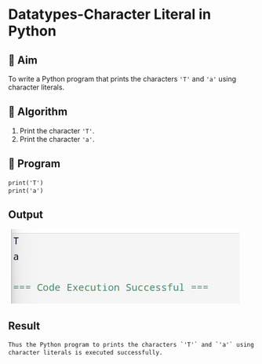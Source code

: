 # Datatypes-Character Literal in Python

## 🎯 Aim
To write a Python program that prints the characters `'T'` and `'a'` using character literals.

## 🧠 Algorithm
1. Print the character `'T'`.
2. Print the character `'a'`.

## 🧾 Program
```
print('T')
print('a')
```
## Output
![alt text](image-4.png)
## Result
```
Thus the Python program to prints the characters `'T'` and `'a'` using character literals is executed successfully.
```
